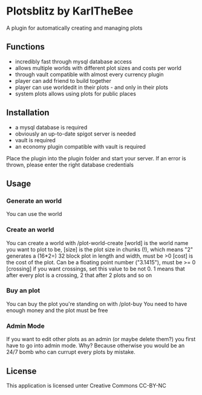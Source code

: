 # Plotsblitz by KarlTheBee
A plugin for automatically creating and managing plots

## Functions
- incredibly fast through mysql database access
- allows multiple worlds with different plot sizes and costs per world
- through vault compatible with almost every currency plugin
- player can add friend to build together
- player can use worldedit in their plots - and only in their plots
- system plots allows using plots for public places


## Installation
- a mysql database is required
- obviously an up-to-date spigot server is needed
- vault is required
- an economy plugin compatible with vault is required

Place the plugin into the plugin folder and start your server.
If an error is thrown, please enter the right database credentials

## Usage

### Generate an world
You can use the world


### Create an world
You can create a world with /plot-world-create <world> <size> <cost> <crossing>
[world] is the world name you want to plot to be,
[size] is the plot size in chunks (!), which means "2" generates a (16*2=) 32 block plot in length and width, must be >0
[cost] is the cost of the plot. Can be a floating point number ("3.1415"), must be >= 0
[crossing] if you want crossings, set this value to be not 0. 1 means that after every plot is a crossing, 2 that after 2 plots and so on
### Buy an plot
You can buy the plot you're standing on with /plot-buy
You need to have enough money and the plot must be free
 
### Admin Mode
If you want to edit other plots as an admin (or maybe delete them?) you first have to go into admin mode.
Why? Because otherwise you would be an 24/7 bomb who can currupt every plots by mistake.

## License
This application is licensed unter Creative Commons CC-BY-NC